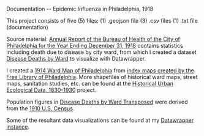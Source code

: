 Documentation -- Epidemic Influenza in Philadelphia, 1918

This project consists of five (5) files:
(1) .geojson file
(3) .csv files
(1) .txt file (documentation)

Source material:
[Annual Report of the Bureau of Health of the City of Philadelphia for the Year Ending December 31, 1918](http://hdl.handle.net/2027/spo.1340flu.0012.431) contains statistics including death due to disease by city ward, from which I created a dataset [Disease Deaths by Ward](https://github.com/cynthiaheider/projects/blob/master/influenza1918/DiseaseDeathsbyWardPhila1918.csv) to visualize with Datawrapper.

I created a [1914 Ward Map of Philadelphia](https://github.com/cynthiaheider/projects/blob/master/influenza1918/1914_PhilaWardMap.geojson) from [index maps created by the Free Library of Philadelphia](https://drive.google.com/file/d/1KzN_cSo1mFJasI2PpDKWoB3e6XeWuVEC/view). More shapefiles of historical ward maps, street maps, sanitation studies, etc. can be found at the [Historical Urban Ecological Data, 1830-1930](https://www.icpsr.umich.edu/web/ICPSR/studies/35617/datadocumentation) project.

Population figures in [Disease Deaths by Ward Transposed](https://github.com/cynthiaheider/projects/blob/master/influenza1918/DiseaseDeathsbyWardPhila1918-Transposed.csv) were derived from the [1910 U.S. Census](https://www2.census.gov/prod2/decennial/documents/41033935v35-41ch3.pdf).

Some of the resultant data visualizations can be found at my [Datawrapper instance](https://app.datawrapper.de/mycharts/34860).

